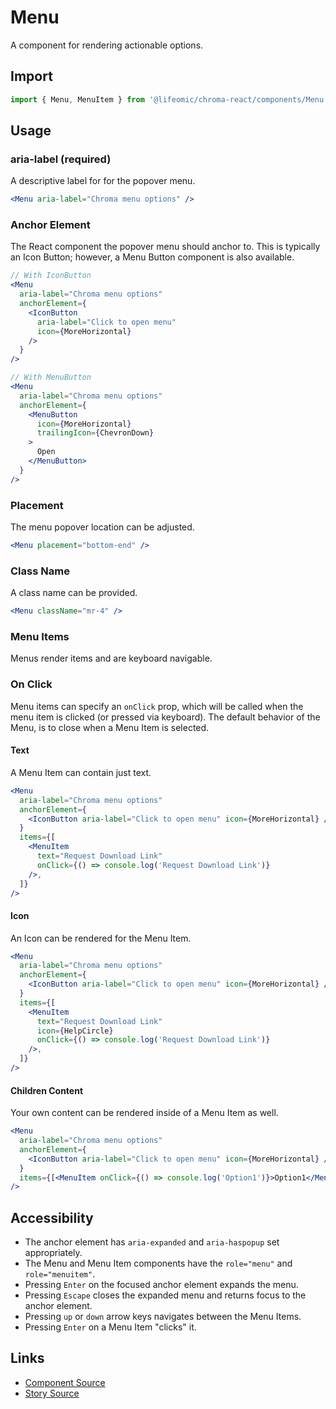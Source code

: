 # Menu

A component for rendering actionable options.

## Import

```js
import { Menu, MenuItem } from '@lifeomic/chroma-react/components/Menu';
```

<!-- STORY -->

## Usage

### aria-label (required)

A descriptive label for for the popover menu.

```jsx
<Menu aria-label="Chroma menu options" />
```

### Anchor Element

The React component the popover menu should anchor to. This is typically an Icon
Button; however, a Menu Button component is also available.

```jsx
// With IconButton
<Menu
  aria-label="Chroma menu options"
  anchorElement={
    <IconButton
      aria-label="Click to open menu"
      icon={MoreHorizontal}
    />
  }
/>

// With MenuButton
<Menu
  aria-label="Chroma menu options"
  anchorElement={
    <MenuButton
      icon={MoreHorizontal}
      trailingIcon={ChevronDown}
    >
      Open
    </MenuButton>
  }
/>
```

### Placement

The menu popover location can be adjusted.

```jsx
<Menu placement="bottom-end" />
```

### Class Name

A class name can be provided.

```jsx
<Menu className="mr-4" />
```

### Menu Items

Menus render items and are keyboard navigable.

### On Click

Menu items can specify an `onClick` prop, which will be called when the menu
item is clicked (or pressed via keyboard). The default behavior of the Menu, is
to close when a Menu Item is selected.

#### Text

A Menu Item can contain just text.

```jsx
<Menu
  aria-label="Chroma menu options"
  anchorElement={
    <IconButton aria-label="Click to open menu" icon={MoreHorizontal} />
  }
  items={[
    <MenuItem
      text="Request Download Link"
      onClick={() => console.log('Request Download Link')}
    />,
  ]}
/>
```

#### Icon

An Icon can be rendered for the Menu Item.

```jsx
<Menu
  aria-label="Chroma menu options"
  anchorElement={
    <IconButton aria-label="Click to open menu" icon={MoreHorizontal} />
  }
  items={[
    <MenuItem
      text="Request Download Link"
      icon={HelpCircle}
      onClick={() => console.log('Request Download Link')}
    />,
  ]}
/>
```

#### Children Content

Your own content can be rendered inside of a Menu Item as well.

```jsx
<Menu
  aria-label="Chroma menu options"
  anchorElement={
    <IconButton aria-label="Click to open menu" icon={MoreHorizontal} />
  }
  items={[<MenuItem onClick={() => console.log('Option1')}>Option1</MenuItem>]}
/>
```

## Accessibility

- The anchor element has `aria-expanded` and `aria-haspopup` set appropriately.
- The Menu and Menu Item components have the `role="menu"` and
  `role="menuitem"`.
- Pressing `Enter` on the focused anchor element expands the menu.
- Pressing `Escape` closes the expanded menu and returns focus to the anchor
  element.
- Pressing `up` or `down` arrow keys navigates between the Menu Items.
- Pressing `Enter` on a Menu Item "clicks" it.

## Links

- [Component Source](https://github.com/lifeomic/chroma-react/blob/master/src/components/Menu/Menu.tsx)
- [Story Source](https://github.com/lifeomic/chroma-react/blob/master/stories/components/Menu/Menu.stories.tsx)
